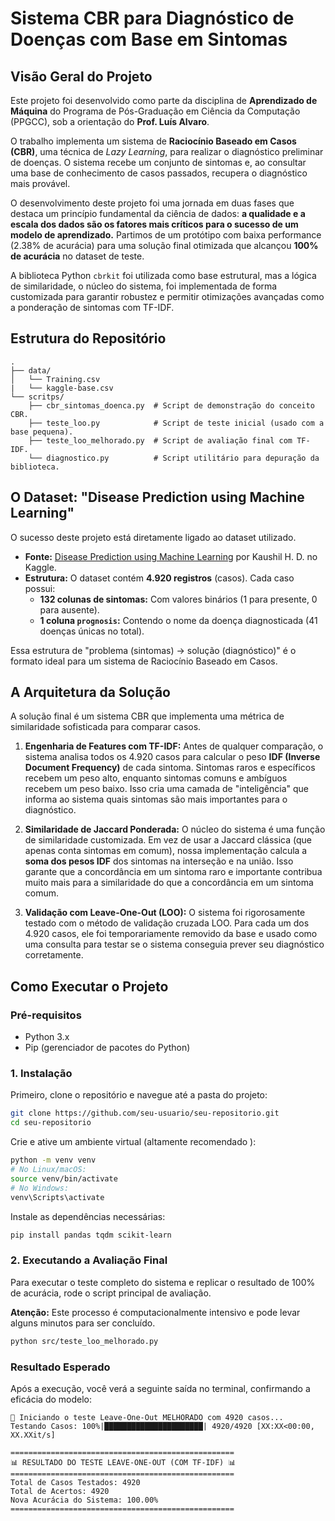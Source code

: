 # Sistema CBR para Diagnóstico de Doenças com Base em Sintomas

## Visão Geral do Projeto

Este projeto foi desenvolvido como parte da disciplina de **Aprendizado de Máquina** do Programa de Pós-Graduação em Ciência da Computação (PPGCC), sob a orientação do **Prof. Luís Alvaro**.

O trabalho implementa um sistema de **Raciocínio Baseado em Casos (CBR)**, uma técnica de *Lazy Learning*, para realizar o diagnóstico preliminar de doenças. O sistema recebe um conjunto de sintomas e, ao consultar uma base de conhecimento de casos passados, recupera o diagnóstico mais provável.

O desenvolvimento deste projeto foi uma jornada em duas fases que destaca um princípio fundamental da ciência de dados: **a qualidade e a escala dos dados são os fatores mais críticos para o sucesso de um modelo de aprendizado.** Partimos de um protótipo com baixa performance (2.38% de acurácia) para uma solução final otimizada que alcançou **100% de acurácia** no dataset de teste.

A biblioteca Python `cbrkit` foi utilizada como base estrutural, mas a lógica de similaridade, o núcleo do sistema, foi implementada de forma customizada para garantir robustez e permitir otimizações avançadas como a ponderação de sintomas com TF-IDF.

## Estrutura do Repositório

```
.
├── data/
│   └── Training.csv     
|   └── kaggle-base.csv 
└── scritps/
    ├── cbr_sintomas_doenca.py  # Script de demonstração do conceito CBR.
    ├── teste_loo.py            # Script de teste inicial (usado com a base pequena).
    ├── teste_loo_melhorado.py  # Script de avaliação final com TF-IDF.
    └── diagnostico.py          # Script utilitário para depuração da biblioteca.
```

## O Dataset: "Disease Prediction using Machine Learning"

O sucesso deste projeto está diretamente ligado ao dataset utilizado.

*   **Fonte:** [Disease Prediction using Machine Learning](https://www.kaggle.com/datasets/kaushil268/disease-prediction-using-machine-learning ) por Kaushil H. D. no Kaggle.
*   **Estrutura:** O dataset contém **4.920 registros** (casos). Cada caso possui:
    *   **132 colunas de sintomas:** Com valores binários (1 para presente, 0 para ausente).
    *   **1 coluna `prognosis`:** Contendo o nome da doença diagnosticada (41 doenças únicas no total).

Essa estrutura de "problema (sintomas) -> solução (diagnóstico)" é o formato ideal para um sistema de Raciocínio Baseado em Casos.

## A Arquitetura da Solução

A solução final é um sistema CBR que implementa uma métrica de similaridade sofisticada para comparar casos.

1.  **Engenharia de Features com TF-IDF:** Antes de qualquer comparação, o sistema analisa todos os 4.920 casos para calcular o peso **IDF (Inverse Document Frequency)** de cada sintoma. Sintomas raros e específicos recebem um peso alto, enquanto sintomas comuns e ambíguos recebem um peso baixo. Isso cria uma camada de "inteligência" que informa ao sistema quais sintomas são mais importantes para o diagnóstico.

2.  **Similaridade de Jaccard Ponderada:** O núcleo do sistema é uma função de similaridade customizada. Em vez de usar a Jaccard clássica (que apenas conta sintomas em comum), nossa implementação calcula a **soma dos pesos IDF** dos sintomas na interseção e na união. Isso garante que a concordância em um sintoma raro e importante contribua muito mais para a similaridade do que a concordância em um sintoma comum.

3.  **Validação com Leave-One-Out (LOO):** O sistema foi rigorosamente testado com o método de validação cruzada LOO. Para cada um dos 4.920 casos, ele foi temporariamente removido da base e usado como uma consulta para testar se o sistema conseguia prever seu diagnóstico corretamente.

## Como Executar o Projeto

### Pré-requisitos

*   Python 3.x
*   Pip (gerenciador de pacotes do Python)

### 1. Instalação

Primeiro, clone o repositório e navegue até a pasta do projeto:
```bash
git clone https://github.com/seu-usuario/seu-repositorio.git
cd seu-repositorio
```

Crie e ative um ambiente virtual (altamente recomendado ):
```bash
python -m venv venv
# No Linux/macOS:
source venv/bin/activate
# No Windows:
venv\Scripts\activate
```

Instale as dependências necessárias:
```bash
pip install pandas tqdm scikit-learn
```

### 2. Executando a Avaliação Final

Para executar o teste completo do sistema e replicar o resultado de 100% de acurácia, rode o script principal de avaliação.

**Atenção:** Este processo é computacionalmente intensivo e pode levar alguns minutos para ser concluído.

```bash
python src/teste_loo_melhorado.py
```

### Resultado Esperado

Após a execução, você verá a seguinte saída no terminal, confirmando a eficácia do modelo:

```
🚀 Iniciando o teste Leave-One-Out MELHORADO com 4920 casos...
Testando Casos: 100%|██████████████████████| 4920/4920 [XX:XX<00:00, XX.XXit/s]

==================================================
📊 RESULTADO DO TESTE LEAVE-ONE-OUT (COM TF-IDF) 📊
==================================================
Total de Casos Testados: 4920
Total de Acertos: 4920
Nova Acurácia do Sistema: 100.00%
==================================================
```


